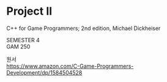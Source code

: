 # Project II
C++ for Game Programmers; 2nd edition, Michael Dickheiser

SEMESTER 4<br>
GAM 250

원서<br>
https://www.amazon.com/C-Game-Programmers-Development/dp/1584504528
